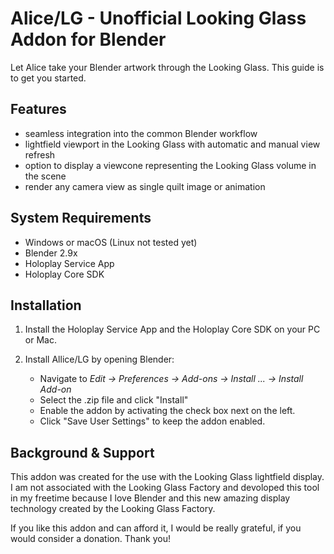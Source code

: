 # Alice/LG - Unofficial Looking Glass Addon for Blender

Let Alice take your Blender artwork through the Looking Glass. This guide is to get you started. 

## Features
- seamless integration into the common Blender workflow
- lightfield viewport in the Looking Glass with automatic and manual view refresh
- option to display a viewcone representing the Looking Glass volume in the scene
- render any camera view as single quilt image or animation

## System Requirements
- Windows or macOS (Linux not tested yet)
- Blender 2.9x
- Holoplay Service App
- Holoplay Core SDK

## Installation

1. Install the Holoplay Service App and the Holoplay Core SDK on your PC or Mac.

2. Install Allice/LG by opening Blender:
   - Navigate to _Edit → Preferences → Add-ons → Install ... → Install Add-on_
   - Select the .zip file and click "Install"
   - Enable the addon by activating the check box next on the left.
   - Click "Save User Settings" to keep the addon enabled.

## Background & Support
This addon was created for the use with the Looking Glass lightfield display. I am not associated with the Looking Glass Factory and devoloped this tool in my freetime because I love Blender and this new amazing display technology created by the Looking Glass Factory. 

If you like this addon and can afford it, I would be really grateful, if you would consider a donation. Thank you!
